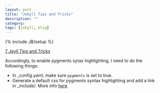 ```yaml
---
layout: post
title: "Jekyll Tips and Tricks"
description: ""
category: 
tags: [jekyll, blog]
---
```

{% include JB/setup %}

[7 Jeyll Tips and Tricks](http://www.kinnetica.com/2011/04/17/jekyll-tips-and-tricks/)

Accordingly, to enable pygments sytax highlighting, I need to do the following things:
 * In _config.yaml, make sure `pygments` is set to true.
 * Generate a default css for pygments syntax highlighting and add a link in _include/.  More info [here](http://blog.matthewriley.name/GitHub/my-github-pages-setup/)

